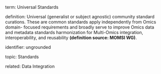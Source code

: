 term: Universal Standards

definition: Universal (generalist or subject agnostic) community standard curations. These are common standards apply independently from Omics domain- focused requirements and broadly serve to improve Omics data and metadata standards harmonization for Multi-Omics integration, interoperability, and reusability **(definition source: MOMSI WG)**.

identifier: ungrounded

topic: Standards

related: Data Integration